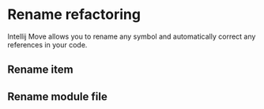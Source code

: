 # Rename refactoring

Intellij Move allows you to rename any symbol and automatically correct any references in your code. 

## Rename item

## Rename module file
